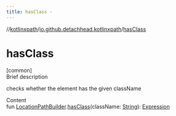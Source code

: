```yaml
---
title: hasClass -
---
```

//[kotlinxpath](../index.md)/[io.github.detachhead.kotlinxpath](index.md)/[hasClass](has-class.md)



# hasClass  
[common]  
Brief description  


checks whether the element has the given className

  
Content  
fun [LocationPathBuilder](../io.github.detachhead.kotlinxpath.components/-location-path-builder/index.md).[hasClass](has-class.md)(className: [String](https://kotlinlang.org/api/latest/jvm/stdlib/kotlin/-string/index.html)): [Expression](../io.github.detachhead.kotlinxpath.components/-expression/index.md)  



